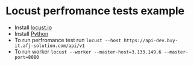 # Locust perfromance tests example

- Install [locust.io](https://locust.io/)
- Install [Python](https://www.python.org/downloads/)
- To run perfromance test run `locust --host https://api-dev.buy-it.afj-solution.com/api/v1`
- To run worker `locust --worker --master-host=3.133.149.6 --master-port=8080`
